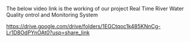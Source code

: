 The below video link is the working of our project Real Time River Water Quality ontrol and Monitoring System

https://drive.google.com/drive/folders/1EGCtqoc1k485KNnCg-Lr1D8OdPYnOAt0?usp=share_link
